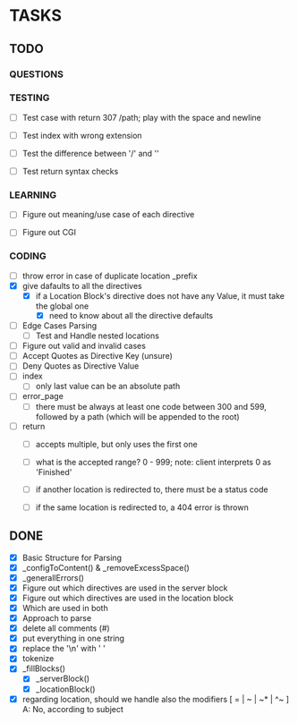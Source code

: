# TASKS

## TODO
### QUESTIONS


### TESTING
- [ ] Test case with return 307 /path; play with the space and newline
- [ ] Test index with wrong extension
- [ ] Test the difference between '/' and '\'
- [ ] Test return syntax checks


### LEARNING
- [ ] Figure out meaning/use case of each directive
- [ ] Figure out CGI


### CODING
- [ ] throw error in case of duplicate location _prefix
- [x] give dafaults to all the directives
  - [x] if a Location Block's directive does not have any Value, it must take the global one
    - [x] need to know about all the directive defaults
- [ ] Edge Cases Parsing
  - [ ] Test and Handle nested locations
- [ ] Figure out valid and invalid cases
- [ ] Accept Quotes as Directive Key (unsure)
- [ ] Deny Quotes as Directive Value
- [ ] index
  - [ ] only last value can be an absolute path
- [ ] error_page
  - [ ] there must be always at least one code between 300 and 599, followed by a path (which will be appended to the root)
- [ ] return
  - [ ] accepts multiple, but only uses the first one
  - [ ] what is the accepted range? 0 - 999; note: client interprets 0 as 'Finished'
  - [ ] if another location is redirected to, there must be a status code
  - [ ] if the same location is redirected to, a 404 error is thrown


## DONE
- [x] Basic Structure for Parsing
- [x] _configToContent() & _removeExcessSpace()
- [x] _generallErrors()
- [x] Figure out which directives are used in the server block
- [x] Figure out which directives are used in the location block
- [x] Which are used in both
- [x] Approach to parse
-	[x] delete all comments (#)
-	[x] put everything in one string
-	[x] replace the '\n' with ' '
-	[x] tokenize
-	[X] _fillBlocks()
    - [X] _serverBlock()
    - [X] _locationBlock()
- [x] regarding location, should we handle also the modifiers [ = | ~ | ~* | ^~ ] A: No, according to subject